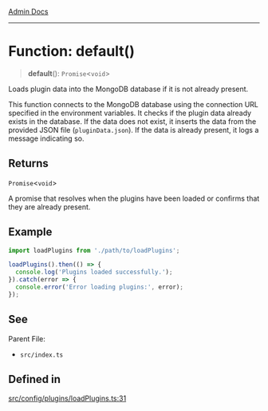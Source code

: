 [Admin Docs](/)

***

# Function: default()

> **default**(): `Promise`\<`void`\>

Loads plugin data into the MongoDB database if it is not already present.

This function connects to the MongoDB database using the connection URL specified in the environment variables.
It checks if the plugin data already exists in the database. If the data does not exist, it inserts the data from
the provided JSON file (`pluginData.json`). If the data is already present, it logs a message indicating so.

## Returns

`Promise`\<`void`\>

A promise that resolves when the plugins have been loaded or confirms that they are already present.

## Example

```typescript
import loadPlugins from './path/to/loadPlugins';

loadPlugins().then(() => {
  console.log('Plugins loaded successfully.');
}).catch(error => {
  console.error('Error loading plugins:', error);
});
```

## See

Parent File:
- `src/index.ts`

## Defined in

[src/config/plugins/loadPlugins.ts:31](https://github.com/Suyash878/talawa-api/blob/cfd688207611ba245c99edd8dbaccb2cdbf6a043/src/config/plugins/loadPlugins.ts#L31)
